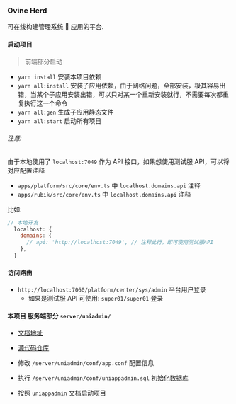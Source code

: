 ### Ovine Herd

可在线构建管理系统  应用的平台.

#### 启动项目

> 前端部分启动

- `yarn install` 安装本项目依赖
- `yarn all:install` 安装子应用依赖，由于网络问题，全部安装，极其容易出错，当某个子应用安装出错，可以只对某一个重新安装就行，不需要每次都重复执行这一个命令
- `yarn all:gen` 生成子应用静态文件
- `yarn all:start` 启动所有项目

###### 注意:

由于本地使用了 `localhost:7049` 作为 API 接口，如果想使用测试服 API，可以将 对应配置注释

- `apps/platform/src/core/env.ts` 中 `localhost.domains.api` 注释
- `apps/rubik/src/core/env.ts` 中 `localhost.domains.api` 注释

比如:

```javascript
// 本地开发
  localhost: {
    domains: {
      // api: 'http://localhost:7049', // 注释此行，即可使用测试服API
    },
  }
```

#### 访问路由

- `http://localhost:7060/platform/center/sys/admin` 平台用户登录
  - 如果是测试服 API 可使用: `super01/super01` 登录

#### 本项目 服务端部分 `server/uniadmin/`

- [文档地址](http://doc.uniappadmin.cn/docs/baser_service/explain)
- [源代码仓库](https://gitee.com/uniappadmin/uniappadmin)

- 修改 `/server/uniadmin/conf/app.conf` 配置信息
- 执行 `/server/uniadmin/conf/uniappadmin.sql` 初始化数据库
- 按照 `uniappadmin` 文档启动项目
